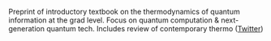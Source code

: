 
Preprint of introductory textbook on the thermodynamics of quantum information at the grad level. Focus on quantum computation & next-generation quantum tech. Includes review of contemporary thermo ([Twitter](https://twitter.com/JoshuahHeath/status/1146876838591062016))

